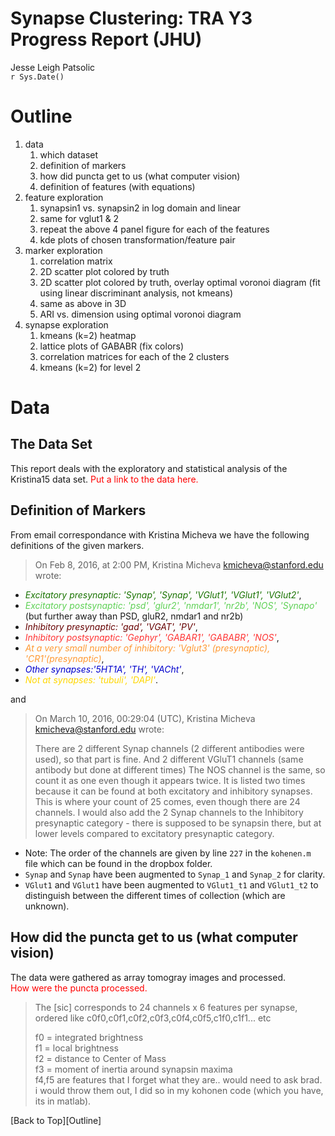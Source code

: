 # Synapse Clustering: TRA Y3 Progress Report (JHU)
Jesse Leigh Patsolic  
`r Sys.Date()`  



# Outline

1. data  
	1. which dataset
	3. definition of markers
	1. how did puncta get to us (what computer vision)
	2. definition of features (with equations)
2. feature exploration  
	1. synapsin1 vs. synapsin2 in log domain and linear
	2. same for vglut1 & 2
	3. repeat the above 4 panel figure for each of the features
	4. kde plots of chosen transformation/feature pair
3. marker exploration  
	1. correlation matrix
	2. 2D scatter plot colored by truth
	3. 2D scatter plot colored by truth, overlay optimal voronoi diagram (fit using linear discriminant analysis, not kmeans)
	4. same as above in 3D  
	5. ARI vs. dimension using optimal voronoi diagram
4. synapse exploration
	1. kmeans (k=2) heatmap
	2. lattice plots of GABABR (fix colors)
	3. correlation matrices for each of the 2 clusters
	4. kmeans (k=2) for level 2


# Data 

## The Data Set
This report deals with the exploratory and statistical analysis of the
Kristina15 data set.  <FONT COLOR=#ff0000>Put a link to the data here. </FONT>  


## Definition of Markers

From email correspondance with Kristina Micheva we have the following
definitions of the given markers.  

> On Feb 8, 2016, at 2:00 PM, Kristina Micheva <kmicheva@stanford.edu> wrote:

* <FONT COLOR=#197300>_Excitatory presynaptic: 'Synap', 'Synap', 'VGlut1', 'VGlut1', 'VGlut2'_</FONT>,
* <FONT COLOR=#5ed155>_Excitatory postsynaptic: 'psd', 'glur2', 'nmdar1', 'nr2b', 'NOS', 'Synapo'_</FONT> (but further away than PSD, gluR2, nmdar1 and nr2b)
* <FONT COLOR=#660000>_Inhibitory presynaptic: 'gad', 'VGAT', 'PV'_</FONT>,
* <FONT COLOR=#ff3333>_Inhibitory postsynaptic: 'Gephyr', 'GABAR1', 'GABABR', 'NOS'_</FONT>,
* <FONT COLOR=#ff9933>_At a very small number of inhibitory: 'Vglut3' (presynaptic), 'CR1'(presynaptic)_</FONT>,
* <FONT COLOR="mediumblue">_Other synapses:'5HT1A', 'TH', 'VACht'_</FONT>,
* <FONT COLOR="gold">_Not at synapses: 'tubuli', 'DAPI'_</FONT>.

and 

> On March 10, 2016, 00:29:04 (UTC), Kristina Micheva <kmicheva@stanford.edu> wrote:
> 
> There are 2 different Synap channels (2 different antibodies were
> used), so that part is fine.
> And 2 different VGluT1 channels (same antibody but done at different
> times)
> The NOS channel is the same, so count it as one even though it appears
> twice. It is listed two times because it can be found at both excitatory
> and inhibitory synapses. This is where your count of 25 comes, even
> though there are 24 channels.
> I would also add the 2 Synap channels to the Inhibitory presynaptic
> category - there is supposed to be synapsin there, but at lower levels
> compared to excitatory presynaptic category.

- Note:  The order of the channels are given by line `227` in the `kohenen.m` file which can be found in the dropbox folder. 
- `Synap` and `Synap` have been augmented to `Synap_1` and `Synap_2` for clarity. 
- `VGlut1` and `VGlut1` have been augmented to `VGlut1_t1` and `VGlut1_t2` to distinguish between the different times of collection (which are unknown).

## How did the puncta get to us (what computer vision)

The data were gathered as array tomogray images and processed.  
<FONT COLOR=#ff0000> How were the puncta processed.</FONT>  

> The [sic] corresponds to 24 channels x 6 features per synapse, ordered like
> c0f0,c0f1,c0f2,c0f3,c0f4,c0f5,c1f0,c1f1... etc
>
>f0 = integrated brightness  
>f1 = local brightness  
>f2 = distance to Center of Mass  
>f3 = moment of inertia around synapsin maxima  
>f4,f5 are features that I forget what they are.. would need to ask brad.   
>i would throw them out, I did so in my kohonen code (which you have, its in matlab).


<footer>
<p> [Back to Top][Outline]</p>
</footer>

